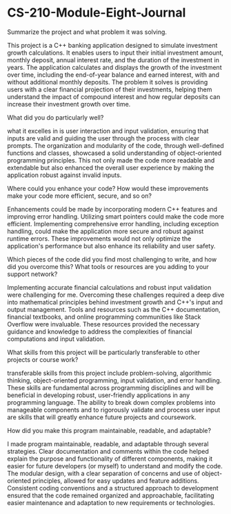 # CS-210-Module-Eight-Journal

Summarize the project and what problem it was solving.

  This project is a C++ banking application designed to simulate investment growth calculations. It enables users to input their initial investment amount, monthly deposit, annual interest rate, and the duration of the investment in years. The application calculates and displays the growth of the investment over time, including the end-of-year balance and earned interest, with and without additional monthly deposits. The problem it solves is providing users with a clear financial projection of their investments, helping them understand the impact of compound interest and how regular deposits can increase their investment growth over time.

What did you do particularly well?

  what it excelles in is user interaction and input validation, ensuring that inputs are valid and guiding the user through the process with clear prompts. The organization and modularity of the code, through well-defined functions and classes, showcased a solid understanding of object-oriented programming principles. This not only made the code more readable and extendable but also enhanced the overall user experience by making the application robust against invalid inputs.

Where could you enhance your code? How would these improvements make your code more efficient, secure, and so on?

  Enhancements could be made by incorporating modern C++ features and improving error handling. Utilizing smart pointers could make the code more efficient. Implementing comprehensive error handling, including exception handling, could make the application more secure and robust against runtime errors. These improvements would not only optimize the application's performance but also enhance its reliability and user safety.

Which pieces of the code did you find most challenging to write, and how did you overcome this? What tools or resources are you adding to your support network?

  Implementing accurate financial calculations and robust input validation were challenging for me. Overcoming these challenges required a deep dive into mathematical principles behind investment growth and C++'s input and output management. Tools and resources such as the C++ documentation, financial textbooks, and online programming communities like Stack Overflow were invaluable. These resources provided the necessary guidance and knowledge to address the complexities of financial computations and input validation.

What skills from this project will be particularly transferable to other projects or course work?

   transferable skills from this project include problem-solving, algorithmic thinking, object-oriented programming, input validation, and error handling. These skills are fundamental across programming disciplines and will be beneficial in developing robust, user-friendly applications in any programming language. The ability to break down complex problems into manageable components and to rigorously validate and process user input are skills that will greatly enhance future projects and coursework.

How did you make this program maintainable, readable, and adaptable?

  I made program maintainable, readable, and adaptable through several strategies. Clear documentation and comments within the code helped explain the purpose and functionality of different components, making it easier for future developers (or myself) to understand and modify the code. The modular design, with a clear separation of concerns and use of object-oriented principles, allowed for easy updates and feature additions. Consistent coding conventions and a structured approach to development ensured that the code remained organized and approachable, facilitating easier maintenance and adaptation to new requirements or technologies.
